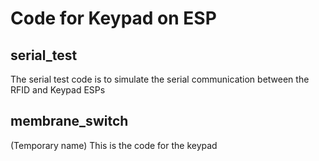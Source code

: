 # Code for Keypad on ESP

## serial_test
The serial test code is to simulate the serial communication between the RFID and Keypad ESPs


## membrane_switch
(Temporary name)
This is the code for the keypad
